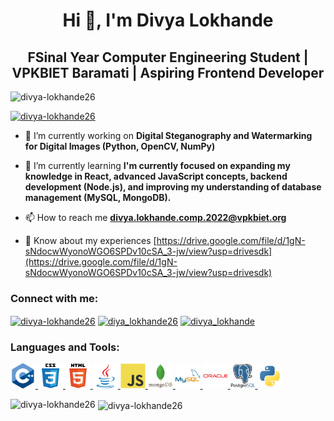 <h1 align="center">Hi 👋, I'm Divya Lokhande</h1>
<h2 align="center">FSinal Year Computer Engineering Student | VPKBIET Baramati | Aspiring Frontend Developer</h2>

<p align="left"> <img src="https://komarev.com/ghpvc/?username=divya-lokhande26&label=Profile%20views&color=0e75b6&style=flat" alt="divya-lokhande26" /> </p>

<p align="left"> <a href="https://github.com/ryo-ma/github-profile-trophy"><img src="https://github-profile-trophy.vercel.app/?username=divya-lokhande26" alt="divya-lokhande26" /></a> </p>

- 🔭 I’m currently working on **Digital Steganography and Watermarking for Digital Images (Python, OpenCV, NumPy)**

- 🌱 I’m currently learning **I'm currently focused on expanding my knowledge in React, advanced JavaScript concepts, backend development (Node.js), and improving my understanding of database management (MySQL, MongoDB).**

- 📫 How to reach me **divya.lokhande.comp.2022@vpkbiet.org**

- 📄 Know about my experiences [https://drive.google.com/file/d/1gN-sNdocwWyonoWGO6SPDv10cSA_3-jw/view?usp=drivesdk](https://drive.google.com/file/d/1gN-sNdocwWyonoWGO6SPDv10cSA_3-jw/view?usp=drivesdk)

<h3 align="left">Connect with me:</h3>
<p align="left">
<a href="https://linkedin.com/in/divya-lokhande26" target="blank"><img align="center" src="https://raw.githubusercontent.com/rahuldkjain/github-profile-readme-generator/master/src/images/icons/Social/linked-in-alt.svg" alt="divya-lokhande26" height="30" width="40" /></a>
<a href="https://instagram.com/diya_lokhande26" target="blank"><img align="center" src="https://raw.githubusercontent.com/rahuldkjain/github-profile-readme-generator/master/src/images/icons/Social/instagram.svg" alt="diya_lokhande26" height="30" width="40" /></a>
<a href="https://www.leetcode.com/divya_lokhande" target="blank"><img align="center" src="https://raw.githubusercontent.com/rahuldkjain/github-profile-readme-generator/master/src/images/icons/Social/leet-code.svg" alt="divya_lokhande" height="30" width="40" /></a>
</p>

<h3 align="left">Languages and Tools:</h3>
<p align="left"> <a href="https://www.w3schools.com/cpp/" target="_blank" rel="noreferrer"> <img src="https://raw.githubusercontent.com/devicons/devicon/master/icons/cplusplus/cplusplus-original.svg" alt="cplusplus" width="40" height="40"/> </a> <a href="https://www.w3schools.com/css/" target="_blank" rel="noreferrer"> <img src="https://raw.githubusercontent.com/devicons/devicon/master/icons/css3/css3-original-wordmark.svg" alt="css3" width="40" height="40"/> </a> <a href="https://www.w3.org/html/" target="_blank" rel="noreferrer"> <img src="https://raw.githubusercontent.com/devicons/devicon/master/icons/html5/html5-original-wordmark.svg" alt="html5" width="40" height="40"/> </a> <a href="https://www.java.com" target="_blank" rel="noreferrer"> <img src="https://raw.githubusercontent.com/devicons/devicon/master/icons/java/java-original.svg" alt="java" width="40" height="40"/> </a> <a href="https://developer.mozilla.org/en-US/docs/Web/JavaScript" target="_blank" rel="noreferrer"> <img src="https://raw.githubusercontent.com/devicons/devicon/master/icons/javascript/javascript-original.svg" alt="javascript" width="40" height="40"/> </a> <a href="https://www.mongodb.com/" target="_blank" rel="noreferrer"> <img src="https://raw.githubusercontent.com/devicons/devicon/master/icons/mongodb/mongodb-original-wordmark.svg" alt="mongodb" width="40" height="40"/> </a> <a href="https://www.mysql.com/" target="_blank" rel="noreferrer"> <img src="https://raw.githubusercontent.com/devicons/devicon/master/icons/mysql/mysql-original-wordmark.svg" alt="mysql" width="40" height="40"/> </a> <a href="https://www.oracle.com/" target="_blank" rel="noreferrer"> <img src="https://raw.githubusercontent.com/devicons/devicon/master/icons/oracle/oracle-original.svg" alt="oracle" width="40" height="40"/> </a> <a href="https://www.postgresql.org" target="_blank" rel="noreferrer"> <img src="https://raw.githubusercontent.com/devicons/devicon/master/icons/postgresql/postgresql-original-wordmark.svg" alt="postgresql" width="40" height="40"/> </a> <a href="https://www.python.org" target="_blank" rel="noreferrer"> <img src="https://raw.githubusercontent.com/devicons/devicon/master/icons/python/python-original.svg" alt="python" width="40" height="40"/> </a> </p>

<p><img align="left" src="https://github-readme-stats.vercel.app/api/top-langs?username=divya-lokhande26&show_icons=true&locale=en&layout=compact" alt="divya-lokhande26" /></p>

<p>&nbsp;<img align="center" src="https://github-readme-stats.vercel.app/api?username=divya-lokhande26&show_icons=true&locale=en" alt="divya-lokhande26" /></p>
